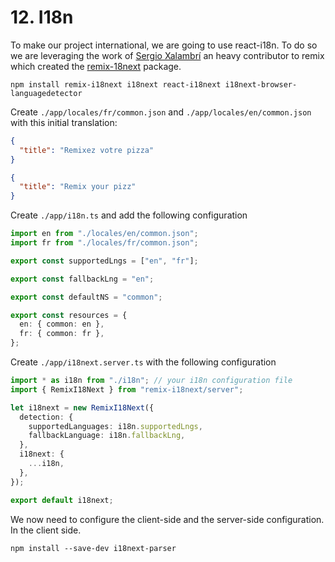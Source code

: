 # 12. I18n

To make our project international, we are going to use react-i18n.
To do so we are leveraging the work of [Sergio Xalambrí](https://github.com/sergiodxa) an heavy contributor to remix which created the [remix-18next](https://github.com/sergiodxa/remix-i18next) package.

```cli
npm install remix-i18next i18next react-i18next i18next-browser-languagedetector
```

Create `./app/locales/fr/common.json` and `./app/locales/en/common.json` with this initial translation:

```json fr
{
  "title": "Remixez votre pizza"
}
```

```json en
{
  "title": "Remix your pizz"
}
```

Create `./app/i18n.ts` and add the following configuration

```typescript
import en from "./locales/en/common.json";
import fr from "./locales/fr/common.json";

export const supportedLngs = ["en", "fr"];

export const fallbackLng = "en";

export const defaultNS = "common";

export const resources = {
  en: { common: en },
  fr: { common: fr },
};
```

Create `./app/i18next.server.ts` with the following configuration

```ts
import * as i18n from "./i18n"; // your i18n configuration file
import { RemixI18Next } from "remix-i18next/server";

let i18next = new RemixI18Next({
  detection: {
    supportedLanguages: i18n.supportedLngs,
    fallbackLanguage: i18n.fallbackLng,
  },
  i18next: {
    ...i18n,
  },
});

export default i18next;
```

We now need to configure the client-side and the server-side configuration.
In the client side.

```cli
npm install --save-dev i18next-parser
```
